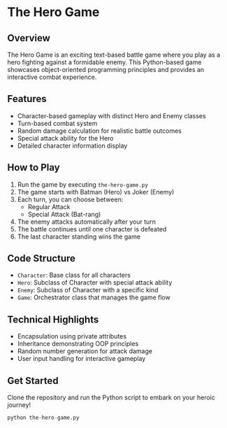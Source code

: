 # The Hero Game

## Overview
The Hero Game is an exciting text-based battle game where you play as a hero fighting against a formidable enemy. This Python-based game showcases object-oriented programming principles and provides an interactive combat experience.

## Features
- Character-based gameplay with distinct Hero and Enemy classes
- Turn-based combat system
- Random damage calculation for realistic battle outcomes
- Special attack ability for the Hero
- Detailed character information display

## How to Play
1. Run the game by executing `the-hero-game.py`
2. The game starts with Batman (Hero) vs Joker (Enemy)
3. Each turn, you can choose between:
   - Regular Attack
   - Special Attack (Bat-rang)
4. The enemy attacks automatically after your turn
5. The battle continues until one character is defeated
6. The last character standing wins the game

## Code Structure
- `Character`: Base class for all characters
- `Hero`: Subclass of Character with special attack ability
- `Enemy`: Subclass of Character with a specific kind
- `Game`: Orchestrator class that manages the game flow

## Technical Highlights
- Encapsulation using private attributes
- Inheritance demonstrating OOP principles
- Random number generation for attack damage
- User input handling for interactive gameplay

## Get Started
Clone the repository and run the Python script to embark on your heroic journey!

```python
python the-hero-game.py